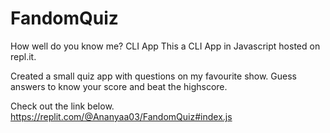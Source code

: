 # FandomQuiz


How well do you know me? CLI App This a CLI App in Javascript hosted on repl.it.

Created a small quiz app with questions on my favourite show. Guess answers to know your score and beat the highscore.

Check out the link below. https://replit.com/@Ananyaa03/FandomQuiz#index.js
